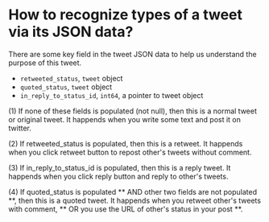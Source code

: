 # How to recognize types of a tweet via its JSON data?
There are some key field in the tweet JSON data to help us understand the
purpose of this tweet.

  - `retweeted_status`, `tweet` object
  - `quoted_status`, `tweet` object
  - `in_reply_to_status_id`, `int64`, a pointer to tweet object

(1) If none of these fields is populated (not null), then this is a normal
tweet or original tweet. It happends when you write some text and post it
on twitter.

(2) If retweeted_status is populated, then this is a retweet. It happends when
you click retweet button to repost other's tweets without comment.

(3) If in_reply_to_status_id is populated, then this is a reply tweet. It
happends when you click reply button and reply to other's tweets.

(4) If quoted_status is populated ** AND other two fields are not populated **,
then this is a quoted tweet. It happends when you retweet other's tweets
with comment, ** OR you use the URL of other's status in your post **.
